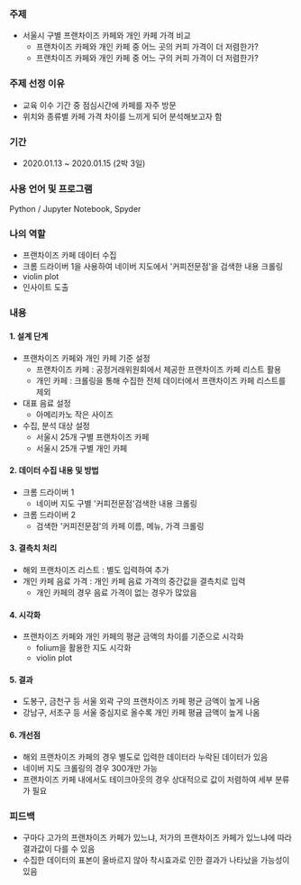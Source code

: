 ### 주제
- 서울시 구별 프랜차이즈 카페와 개인 카페 가격 비교
  - 프랜차이즈 카페와 개인 카페 중 어느 곳의 커피 가격이 더 저렴한가?
  - 프랜차이즈 카페와 개인 카페 중 어느 구의 커피 가격이 더 저렴한가?
  
### 주제 선정 이유
- 교육 이수 기간 중 점심시간에 카페를 자주 방문
- 위치와 종류별 카페 가격 차이를 느끼게 되어 분석해보고자 함

### 기간
- 2020.01.13 ~ 2020.01.15 (2박 3일)

### 사용 언어 및 프로그램
Python / Jupyter Notebook, Spyder

### 나의 역할
- 프랜차이즈 카페 데이터 수집
- 크롬 드라이버 1을 사용하여 네이버 지도에서 '커피전문점'을 검색한 내용 크롤링
- violin plot
- 인사이트 도출

### 내용
#### 1. 설계 단계
- 프랜차이즈 카페와 개인 카페 기준 설정
   - 프랜차이즈 카페 : 공정거래위원회에서 제공한 프랜차이즈 카페 리스트 활용 
   - 개인 카페 : 크롤링을 통해 수집한 전체 데이터에서 프랜차이즈 카페 리스트를 제외
- 대표 음료 설정
   - 아메리카노 작은 사이즈
- 수집, 분석 대상 설정
   - 서울시 25개 구별 프랜차이즈 카페
   - 서울시 25개 구별 개인 카페
#### 2. 데이터 수집 내용 및 방법
- 크롬 드라이버 1
   - 네이버 지도 구별 '커피전문점'검색한 내용 크롤링
- 크롬 드라이버 2
   - 검색한 '커피전문점'의 카페 이름, 메뉴, 가격 크롤링
#### 3. 결측치 처리
- 해외 프랜차이즈 리스트 : 별도 입력하여 추가
- 개인 카페 음료 가격 : 개인 카페 음료 가격의 중간값을 결측치로 입력 
   - 개인 카페의 경우 음료 가격이 없는 경우가 많았음
#### 4. 시각화
- 프랜차이즈 카페와 개인 카페의 평균 금액의 차이를 기준으로 시각화
    - folium을 활용한 지도 시각화
    - violin plot
    
#### 5. 결과
- 도봉구, 금천구 등 서울 외곽 구의 프랜차이즈 카페 평균 금액이 높게 나옴
- 강남구, 서초구 등 서울 중심지로 올수록 개인 카페 평귬 금액이 높게 나옴
#### 6. 개선점
- 해외 프랜차이즈 카페의 경우 별도로 입력한 데이터라 누락된 데이터가 있음
- 네이버 지도 크롤링의 경우 300개만 가능
- 프랜차이즈 카페 내에서도 테이크아웃의 경우 상대적으로 값이 저렴하여 세부 분류가 필요
### 피드백
- 구마다 고가의 프랜차이즈 카페가 있느냐, 저가의 프랜차이즈 카페가 있느냐에 따라 결과값이 다를 수 있음
- 수집한 데이터의 표본이 올바르지 않아 착시효과로 인한 결과가 나타났을 가능성이 있음

